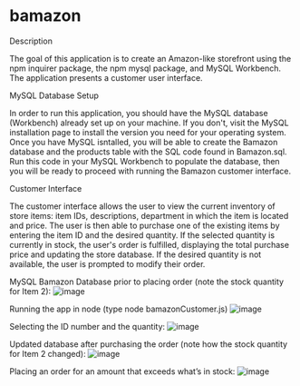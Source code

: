 # bamazon

Description

The goal of this application is to create an Amazon-like storefront using the npm inquirer package, the npm mysql package, and MySQL Workbench. The application presents a customer user interface.

MySQL Database Setup

In order to run this application, you should have the MySQL database (Workbench) already set up on your machine. If you don't, visit the MySQL installation page to install the version you need for your operating system. Once you have MySQL isntalled, you will be able to create the Bamazon database and the products table with the SQL code found in Bamazon.sql. Run this code in your MySQL Workbench to populate the database, then you will be ready to proceed with running the Bamazon customer interface.

Customer Interface

The customer interface allows the user to view the current inventory of store items: item IDs, descriptions, department in which the item is located and price. The user is then able to purchase one of the existing items by entering the item ID and the desired quantity. If the selected quantity is currently in stock, the user's order is fulfilled, displaying the total purchase price and updating the store database. If the desired quantity is not available, the user is prompted to modify their order.


MySQL Bamazon Database prior to placing order (note the stock quantity for Item 2):
![image](https://user-images.githubusercontent.com/38335035/43616711-e6712e86-968b-11e8-80f7-aaf7deea9d4e.png)

Running the app in node (type node bamazonCustomer.js)
![image](https://user-images.githubusercontent.com/38335035/43616734-12b41774-968c-11e8-8374-919b090dbf97.png)

Selecting the ID number and the quantity:
![image](https://user-images.githubusercontent.com/38335035/43616773-43f89c74-968c-11e8-98af-de2316c04f9e.png)

Updated database after purchasing the order (note how the stock quantity for Item 2 changed):
![image](https://user-images.githubusercontent.com/38335035/43616785-5ae08172-968c-11e8-89a4-53ad97d0ba02.png)

Placing an order for an amount that exceeds what’s in stock:
![image](https://user-images.githubusercontent.com/38335035/43616801-6fe6137a-968c-11e8-838d-2af25a02349f.png)

